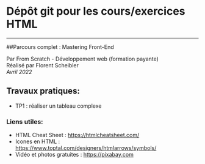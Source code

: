 # Dépôt git pour les cours/exercices HTML

***


##Parcours complet : Mastering Front-End

Par From Scratch - Développement web (formation payante)<br>
Réalisé par Florent Scheibler<br>
*Avril 2022*

## Travaux pratiques:

- TP1 : réaliser un tableau complexe


### Liens utiles:

- HTML Cheat Sheet : https://htmlcheatsheet.com/
- Icones en HTML : https://www.toptal.com/designers/htmlarrows/symbols/
- Vidéo et photos gratuites : https://pixabay.com